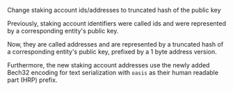 Change staking account ids/addresses to truncated hash of the public key

Previously, staking account identifiers were called ids and were represented
by a corresponding entity's public key.

Now, they are called addresses and are represented by a truncated hash of a
corresponding entity's public key, prefixed by a 1 byte address version.

Furthermore, the new staking account addresses use the newly added Bech32
encoding for text serialization with `oasis` as their human readable part
(HRP) prefix.
